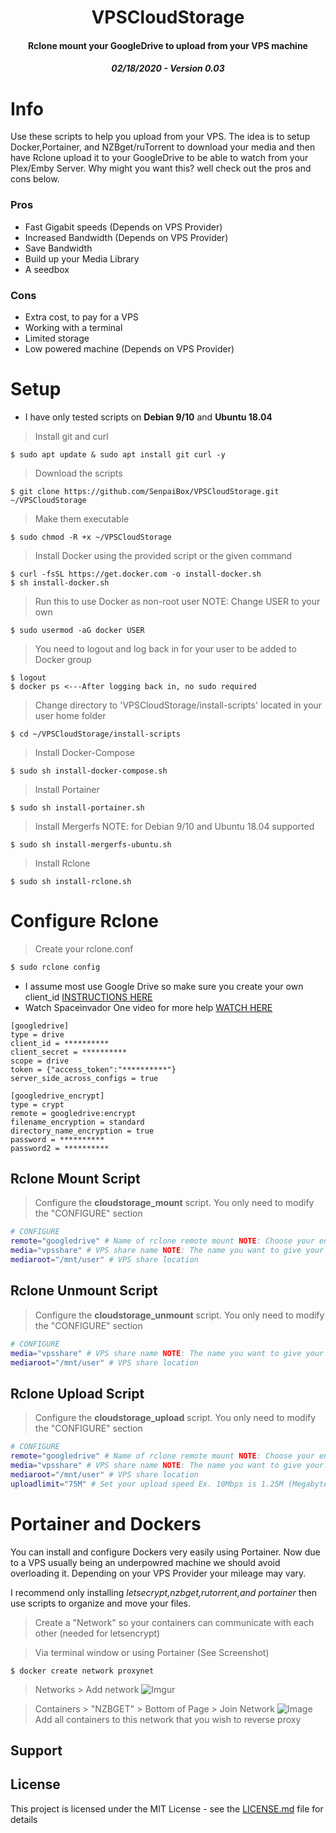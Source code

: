 
<center>
<h1 align="center">VPSCloudStorage</h1>
<h4 align="center">Rclone mount your GoogleDrive to upload from your VPS machine</h4>
<h5 align="Center">02/18/2020 - Version 0.03
</center>

# Info

Use these scripts to help you upload from your VPS. The idea is to setup Docker,Portainer, and NZBget/ruTorrent to download your media and then have Rclone upload it to your GoogleDrive to be able to watch from your Plex/Emby Server. Why might you want this? well check out the pros and cons below.

### Pros
- Fast Gigabit speeds (Depends on VPS Provider)
- Increased Bandwidth (Depends on VPS Provider)
- Save Bandwidth
- Build up your Media Library
- A seedbox

### Cons
- Extra cost, to pay for a VPS
- Working with a terminal
- Limited storage
- Low powered machine (Depends on VPS Provider)

# Setup
- I have only tested scripts on **Debian 9/10** and **Ubuntu 18.04**

> Install git and curl
```
$ sudo apt update & sudo apt install git curl -y
```
> Download the scripts
```
$ git clone https://github.com/SenpaiBox/VPSCloudStorage.git ~/VPSCloudStorage
```

> Make them executable
```
$ sudo chmod -R +x ~/VPSCloudStorage
```
> Install Docker using the provided script or the given command
```
$ curl -fsSL https://get.docker.com -o install-docker.sh 
$ sh install-docker.sh
```
> Run this to use Docker as non-root user NOTE: Change USER to your own
```
$ sudo usermod -aG docker USER
```
> You need to logout and log back in for your user to be added to Docker group
```
$ logout
$ docker ps <---After logging back in, no sudo required
```
> Change directory to 'VPSCloudStorage/install-scripts' located in your user home folder
```
$ cd ~/VPSCloudStorage/install-scripts
```
> Install Docker-Compose
```
$ sudo sh install-docker-compose.sh
```
> Install Portainer
```
$ sudo sh install-portainer.sh
```
> Install Mergerfs NOTE: for Debian 9/10 and Ubuntu 18.04 supported
```
$ sudo sh install-mergerfs-ubuntu.sh
```
> Install Rclone
```
$ sudo sh install-rclone.sh
```

# Configure Rclone

>Create your rclone.conf
```bash
$ sudo rclone config
```
- I assume most use Google Drive so make sure you create your own client_id [INSTRUCTIONS HERE](https://rclone.org/drive/#making-your-own-client-id)
- Watch Spaceinvador One video for more help [WATCH HERE](https://youtu.be/-b9Ow2iX2DQ)

```
[googledrive]
type = drive
client_id = **********
client_secret = **********
scope = drive
token = {"access_token":"**********"}
server_side_across_configs = true

[googledrive_encrypt]
type = crypt
remote = googledrive:encrypt
filename_encryption = standard
directory_name_encryption = true
password = **********
password2 = **********
```

## Rclone Mount Script

> Configure the **cloudstorage_mount** script. You only need to modify the "CONFIGURE" section

```bash
# CONFIGURE
remote="googledrive" # Name of rclone remote mount NOTE: Choose your encrypted remote for sensitive data
media="vpsshare" # VPS share name NOTE: The name you want to give your share mount
mediaroot="/mnt/user" # VPS share location
```

## Rclone Unmount Script

> Configure the **cloudstorage_unmount** script. You only need to modify the "CONFIGURE" section

```bash
# CONFIGURE
media="vpsshare" # VPS share name NOTE: The name you want to give your share mount
mediaroot="/mnt/user" # VPS share location
```

## Rclone Upload Script

> Configure the **cloudstorage_upload** script. You only need to modify the "CONFIGURE" section

```bash
# CONFIGURE
remote="googledrive" # Name of rclone remote mount NOTE: Choose your encrypted remote for sensitive data
media="vpsshare" # VPS share name NOTE: The name you want to give your share mount
mediaroot="/mnt/user" # VPS share location
uploadlimit="75M" # Set your upload speed Ex. 10Mbps is 1.25M (Megabytes/s)
```
# Portainer and Dockers

You can install and configure Dockers very easily using Portainer. Now due to a VPS usually being an underpowred machine we should avoid overloading it. Depending on your VPS Provider your mileage may vary.

I recommend only installing *letsecrypt,nzbget,rutorrent,and portainer* then use scripts to organize and move your files.

> Create a "Network" so your containers can communicate with each other (needed for letsencrypt)

> Via terminal window or using Portainer (See Screenshot)
```
$ docker create network proxynet
```
> Networks > Add network
![Imgur](https://i.imgur.com/SXzepsf.png)

> Containers > "NZBGET" > Bottom of Page > Join Network
![Image](https://i.imgur.com/qKHpK7w.png)
> Add all containers to this network that you wish to reverse proxy


## Support



## License

This project is licensed under the MIT License - see the [LICENSE.md](LICENSE.md) file for details
